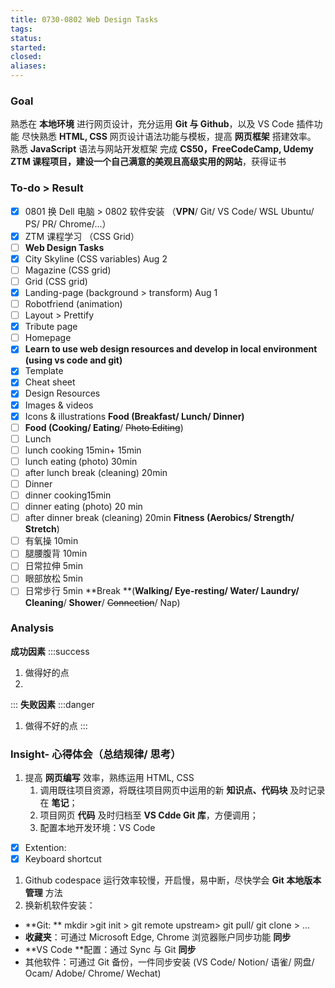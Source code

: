 ```yaml
---
title: 0730-0802 Web Design Tasks
tags: 
status: 
started: 
closed: 
aliases: 
---
```

### Goal
熟悉在 **本地环境** 进行网页设计，充分运用 **Git 与 Github**，以及 VS Code 插件功能
尽快熟悉 **HTML, CSS** 网页设计语法功能与模板，提高 **网页框架** 搭建效率。
熟悉 **JavaScript** 语法与网站开发框架
完成 **CS50，FreeCodeCamp, Udemy ZTM **课程项目，建设一个自己满意的**美观且高级实用的网站**，获得证书
### **To-do > Result**
- [x] 0801 换 Dell 电脑 > 0802 软件安装 （**VPN**/ Git/ VS Code/ WSL Ubuntu/ PS/ PR/ Chrome/...）
- [x] ZTM 课程学习 （CSS Grid）
- [ ] **Web Design Tasks**
- [x] City Skyline (CSS variables) Aug 2
- [ ] Magazine (CSS grid) 
- [ ] Grid (CSS grid) 
- [x] Landing-page (background > transform) Aug 1
- [ ] Robotfriend (animation)
- [ ] Layout > Prettify
- [x] Tribute page
- [ ] Homepage
- [x] **Learn to use web design resources and develop in local environment (using vs code and git)**
- [x] Template
- [x] Cheat sheet
- [x] Design Resources
- [x] Images & videos
- [x] Icons & illustrations
**Food (Breakfast/ Lunch/ Dinner)**
- [ ] **Food (Cooking/ Eating**/ ~~Photo Editing~~)
- [ ] Lunch
- [ ] lunch cooking 15min+ 15min
- [ ] lunch eating (photo) 30min
- [ ] after lunch break (cleaning) 20min
- [ ] Dinner
- [ ] dinner cooking15min
- [ ] dinner eating (photo) 20 min
- [ ] after dinner break (cleaning) 20min
**Fitness (Aerobics/ Strength/** **Stretch**)
- [ ] 有氧操 10min
- [ ] 腿腰腹背 10min
- [ ] 日常拉伸 5min
- [ ] 眼部放松 5min
- [ ] 日常步行 5min
**Break **(**Walking/ Eye-resting/ Water/ Laundry/ Cleaning**/ **Shower**/ ~~Connection~~/ Nap)
### Analysis
**成功因素**
:::success
1. 做得好的点
2. 
:::
**失败因素**
:::danger
1. 做得不好的点 
:::
### Insight- 心得体会（总结规律/ 思考）
1. 提高 **网页编写** 效率，熟练运用 HTML, CSS
   1. 调用既往项目资源，将既往项目网页中运用的新 **知识点、代码块** 及时记录在 **笔记**；
   2. 项目网页 **代码** 及时归档至 **VS Cdde Git 库**，方便调用；
   3. 配置本地开发环境：VS Code 
- [x] Extention:
- [x] Keyboard shortcut
1. Github codespace 运行效率较慢，开启慢，易中断，尽快学会 **Git 本地版本管理** 方法
2. 换新机软件安装：
- **Git: ** mkdir >git init > git remote upstream> git pull/ git clone > ... 
- **收藏夹**：可通过 Microsoft Edge, Chrome 浏览器账户同步功能 **同步**
- **VS Code **配置：通过 Sync 与 Git **同步**
- 其他软件：可通过 Git 备份，一件同步安装 (VS Code/ Notion/ 语雀/ 网盘/ Ocam/ Adobe/ Chrome/ Wechat)
